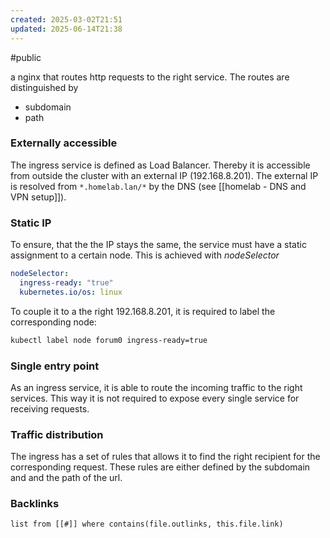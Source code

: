 ```yaml
---
created: 2025-03-02T21:51
updated: 2025-06-14T21:38
---
```

#public

a nginx that routes http requests to the right service. 
The routes are distinguished by 
- subdomain
- path

### Externally accessible
The ingress service is defined as Load Balancer. Thereby it is accessible from outside the cluster with an external IP (192.168.8.201). The external IP is resolved from `*.homelab.lan/*` by the DNS (see [[homelab - DNS and VPN setup]]).  

### Static IP
To ensure, that the the IP stays the same, the service must have a static assignment to a certain node. This is achieved with *nodeSelector*
```yaml
nodeSelector: 
  ingress-ready: "true" 
  kubernetes.io/os: linux
```
To couple it to a the right 192.168.8.201, it is required to label the corresponding node:
```bash
kubectl label node forum0 ingress-ready=true
```
  
### Single entry point
As an ingress service, it is able to route the incoming traffic to the right services. This way it is not required to expose every single service for receiving requests.

### Traffic distribution
The ingress has a set of rules that allows it to find the right recipient for the corresponding request. These rules are either defined by the subdomain and and the path of the url. 

### Backlinks
```dataview 
list from [[#]] where contains(file.outlinks, this.file.link)
```

